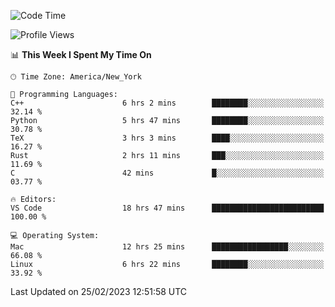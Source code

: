 <!--START_SECTION:waka-->
![Code Time](http://img.shields.io/badge/Code%20Time-179%20hrs%2030%20mins-blue)

![Profile Views](http://img.shields.io/badge/Profile%20Views-6-blue)

📊 **This Week I Spent My Time On** 

```text
🕑︎ Time Zone: America/New_York

💬 Programming Languages: 
C++                      6 hrs 2 mins        ████████░░░░░░░░░░░░░░░░░   32.14 % 
Python                   5 hrs 47 mins       ████████░░░░░░░░░░░░░░░░░   30.78 % 
TeX                      3 hrs 3 mins        ████░░░░░░░░░░░░░░░░░░░░░   16.27 % 
Rust                     2 hrs 11 mins       ███░░░░░░░░░░░░░░░░░░░░░░   11.69 % 
C                        42 mins             █░░░░░░░░░░░░░░░░░░░░░░░░   03.77 % 

🔥 Editors: 
VS Code                  18 hrs 47 mins      █████████████████████████   100.00 % 

💻 Operating System: 
Mac                      12 hrs 25 mins      █████████████████░░░░░░░░   66.08 % 
Linux                    6 hrs 22 mins       ████████░░░░░░░░░░░░░░░░░   33.92 % 
```


 Last Updated on 25/02/2023 12:51:58 UTC
<!--END_SECTION:waka-->
